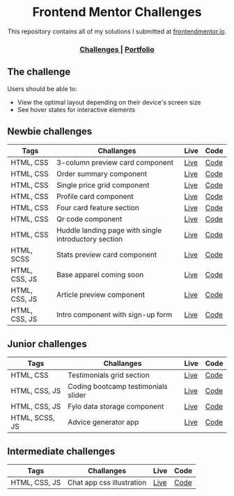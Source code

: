 <h1 align="center">Frontend Mentor Challenges</h1>

<div align="center">
  This repository contains all of my solutions I submitted at <a href="https://www.frontendmentor.io/" target="_blank">frontendmentor.io</a>.
</div>

<div align="center">
  <h3>
    <a href="https://www.frontendmentor.io/challenges">
      Challenges
    </a>
    <span> | </span>
    <a href="https://www.frontendmentor.io/profile/kzaleskaa">
      Portfolio
    </a>
  </h3>
</div>

## The challenge

Users should be able to:

- View the optimal layout depending on their device's screen size
- See hover states for interactive elements

## Newbie challenges

| Tags  | Challanges | Live|  Code|
| --- | -- |  -- | --  | 
| HTML, CSS      | 3-column preview card component  | [Live](https://3-column-preview-card-kzaleskaa.netlify.app/) | [Code](https://github.com/kzaleskaa/frontend-mentor-solutions/tree/main/3-column-preview-card) |
| HTML, CSS      | Order summary component | [Live](https://order-summary-component.netlify.app/) | [Code](https://github.com/kzaleskaa/frontend-mentor-solutions/tree/main/order-summary-component) |
| HTML, CSS      | Single price grid component | [Live](https://frontend-mentor-solutions-kohl.vercel.app/) | [Code](https://github.com/kzaleskaa/frontend-mentor-solutions/tree/main/single-price-grid-component) |
| HTML, CSS      | Profile card component | [Live](https://profile-card-component-kzaleskaa.netlify.app/) | [Code](https://github.com/kzaleskaa/frontend-mentor-solutions/tree/main/profile-card-component) |
| HTML, CSS      | Four card feature section | [Live](https://four-card-feature-section-kzaleskaa.netlify.app/) | [Code](https://github.com/kzaleskaa/frontend-mentor-solutions/tree/main/four-card-feature-section) |
| HTML, CSS      | Qr code component | [Live](https://qr-code-kzaleskaa.netlify.app/) | [Code](https://github.com/kzaleskaa/frontend-mentor-solutions/tree/main/qr-code-component) |
| HTML, CSS      | Huddle landing page with single introductory section | [Live](https://huddle-landing-page-single-section.netlify.app/) | [Code](https://github.com/kzaleskaa/frontend-mentor-solutions/tree/main/huddle-landing-page-with-single-introductory-section) |
| HTML, SCSS      | Stats preview card component | [Live](https://stats-preview-card-kzaleskaa.netlify.app/) | [Code](https://github.com/kzaleskaa/frontend-mentor-solutions/tree/main/stats-preview-card-component) |
| HTML, CSS, JS      | Base apparel coming soon | [Live](https://base-apparel-coming-soon-kzaleskaa.netlify.app/) | [Code](https://github.com/kzaleskaa/frontend-mentor-solutions/tree/main/base-apparel-coming-soon) |
| HTML, CSS, JS      | Article preview component | [Live](https://article-preview-kzaleskaa.netlify.app/) | [Code](https://github.com/kzaleskaa/frontend-mentor-components/tree/main/article-preview-component) |
| HTML, CSS, JS      | Intro component with sign-up form| [Live](https://signup-form-kzaleskaa.netlify.app/) | [Code](https://github.com/kzaleskaa/frontend-mentor-components/tree/main/intro-component-with-signup-form) |

## Junior challenges
| Tags  | Challanges | Live|  Code|
| --- | -- |  -- | --  | 
| HTML, CSS      | Testimonials grid section | [Live](https://testimonials-grid-section-kzaleskaa.netlify.app/) | [Code](https://github.com/kzaleskaa/frontend-mentor-solutions/tree/main/testimonials-grid-section) |
| HTML, CSS, JS      | Coding bootcamp testimonials slider | [Live](https://slider-kzaleskaa.netlify.app/) | [Code](https://github.com/kzaleskaa/frontend-mentor-solutions/tree/main/coding-bootcamp-testimonials-slider) |
| HTML, CSS, JS      | Fylo data storage component | [Live](https://fylo-data-kzaleskaa.netlify.app/) | [Code](https://github.com/kzaleskaa/frontend-mentor-components/tree/main/fylo-data-storage-component) |
| HTML, SCSS, JS      | Advice generator app | [Live](https://advice-generator-kzaleskaa.netlify.app/) | [Code](https://github.com/kzaleskaa/frontend-mentor-components/tree/main/advice-generator) |

## Intermediate challenges
| Tags  | Challanges | Live|  Code|
| --- | -- |  -- | --  | 
| HTML, CSS, JS  | Chat app css illustration | [Live](https://chat-app-css-illustration-kzaleskaa.netlify.app//) | [Code](https://github.com/kzaleskaa/frontend-mentor-components/tree/main/chat-app-css-illustration) |

